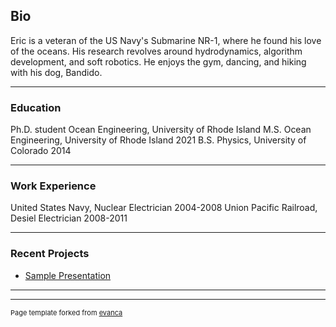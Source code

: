 ## Bio

Eric is a veteran of the US Navy's Submarine NR-1, where he found his love of the oceans.  His research revolves around hydrodynamics, algorithm development, and soft robotics.  He enjoys the gym, dancing, and hiking with his dog, Bandido.

---
### Education

Ph.D. student Ocean Engineering, University of Rhode Island
M.S. Ocean Engineering, University of Rhode Island 2021
B.S. Physics, University of Colorado 2014

---
### Work Experience

United States Navy, Nuclear Electrician 2004-2008
Union Pacific Railroad, Desiel Electrician 2008-2011

---
### Recent Projects


- [Sample Presentation](http://bloose.github.io/pdf/sample_presentation.pdf)

---




---
<p style="font-size:11px">Page template forked from <a href="https://github.com/evanca/quick-portfolio">evanca</a></p>
<!-- Remove above link if you don't want to attibute -->
